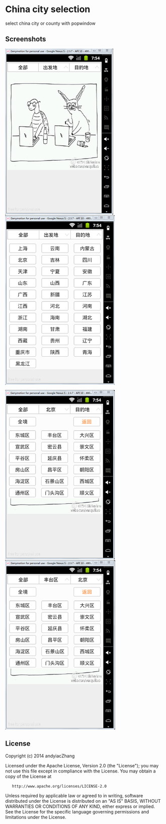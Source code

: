 # China city selection
select china city or county with popwindow


## Screenshots
![Image](https://raw.githubusercontent.com/andyiac/ChinaCitySelection/master/screenshot/screen1.PNG)
![Image](https://raw.githubusercontent.com/andyiac/ChinaCitySelection/master/screenshot/screen2.PNG)

![Image](https://raw.githubusercontent.com/andyiac/ChinaCitySelection/master/screenshot/screen3.PNG)
![Image](https://raw.githubusercontent.com/andyiac/ChinaCitySelection/master/screenshot/screen4.PNG)


## License
  Copyright (c) 2014 andyiacZhang

   Licensed under the Apache License, Version 2.0 (the "License");
   you may not use this file except in compliance with the License.
   You may obtain a copy of the License at

       http://www.apache.org/licenses/LICENSE-2.0

   Unless required by applicable law or agreed to in writing, software
   distributed under the License is distributed on an "AS IS" BASIS,
   WITHOUT WARRANTIES OR CONDITIONS OF ANY KIND, either express or implied.
   See the License for the specific language governing permissions and
   limitations under the License.


